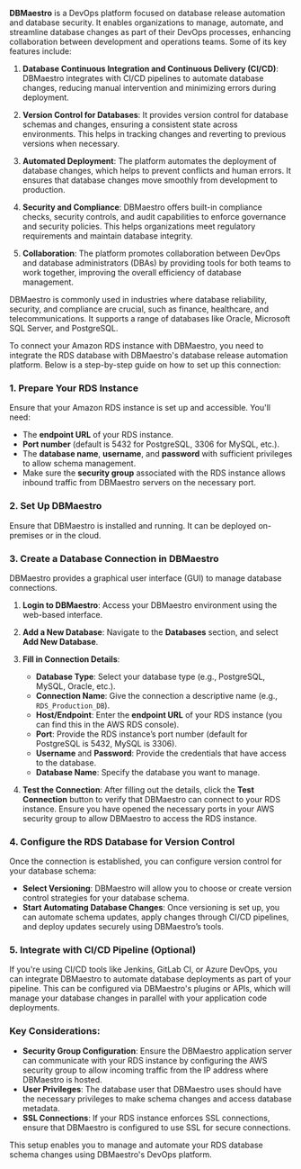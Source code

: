 **DBMaestro** is a DevOps platform focused on database release automation and database security. It enables organizations to manage, automate, and streamline database changes as part of their DevOps processes, enhancing collaboration between development and operations teams. Some of its key features include:

1. **Database Continuous Integration and Continuous Delivery (CI/CD)**: DBMaestro integrates with CI/CD pipelines to automate database changes, reducing manual intervention and minimizing errors during deployment.
  
2. **Version Control for Databases**: It provides version control for database schemas and changes, ensuring a consistent state across environments. This helps in tracking changes and reverting to previous versions when necessary.

3. **Automated Deployment**: The platform automates the deployment of database changes, which helps to prevent conflicts and human errors. It ensures that database changes move smoothly from development to production.

4. **Security and Compliance**: DBMaestro offers built-in compliance checks, security controls, and audit capabilities to enforce governance and security policies. This helps organizations meet regulatory requirements and maintain database integrity.

5. **Collaboration**: The platform promotes collaboration between DevOps and database administrators (DBAs) by providing tools for both teams to work together, improving the overall efficiency of database management.

DBMaestro is commonly used in industries where database reliability, security, and compliance are crucial, such as finance, healthcare, and telecommunications. It supports a range of databases like Oracle, Microsoft SQL Server, and PostgreSQL.

To connect your Amazon RDS instance with DBMaestro, you need to integrate the RDS database with DBMaestro's database release automation platform. Below is a step-by-step guide on how to set up this connection:

### 1. **Prepare Your RDS Instance**
Ensure that your Amazon RDS instance is set up and accessible. You'll need:
- The **endpoint URL** of your RDS instance.
- **Port number** (default is 5432 for PostgreSQL, 3306 for MySQL, etc.).
- The **database name**, **username**, and **password** with sufficient privileges to allow schema management.
- Make sure the **security group** associated with the RDS instance allows inbound traffic from DBMaestro servers on the necessary port.

### 2. **Set Up DBMaestro**
Ensure that DBMaestro is installed and running. It can be deployed on-premises or in the cloud.

### 3. **Create a Database Connection in DBMaestro**
DBMaestro provides a graphical user interface (GUI) to manage database connections.

1. **Login to DBMaestro**: Access your DBMaestro environment using the web-based interface.
   
2. **Add a New Database**: Navigate to the **Databases** section, and select **Add New Database**.

3. **Fill in Connection Details**:
   - **Database Type**: Select your database type (e.g., PostgreSQL, MySQL, Oracle, etc.).
   - **Connection Name**: Give the connection a descriptive name (e.g., `RDS_Production_DB`).
   - **Host/Endpoint**: Enter the **endpoint URL** of your RDS instance (you can find this in the AWS RDS console).
   - **Port**: Provide the RDS instance’s port number (default for PostgreSQL is 5432, MySQL is 3306).
   - **Username** and **Password**: Provide the credentials that have access to the database.
   - **Database Name**: Specify the database you want to manage.

4. **Test the Connection**: After filling out the details, click the **Test Connection** button to verify that DBMaestro can connect to your RDS instance. Ensure you have opened the necessary ports in your AWS security group to allow DBMaestro to access the RDS instance.

### 4. **Configure the RDS Database for Version Control**
Once the connection is established, you can configure version control for your database schema:
- **Select Versioning**: DBMaestro will allow you to choose or create version control strategies for your database schema.
- **Start Automating Database Changes**: Once versioning is set up, you can automate schema updates, apply changes through CI/CD pipelines, and deploy updates securely using DBMaestro’s tools.

### 5. **Integrate with CI/CD Pipeline (Optional)**
If you're using CI/CD tools like Jenkins, GitLab CI, or Azure DevOps, you can integrate DBMaestro to automate database deployments as part of your pipeline. This can be configured via DBMaestro's plugins or APIs, which will manage your database changes in parallel with your application code deployments.

### Key Considerations:
- **Security Group Configuration**: Ensure the DBMaestro application server can communicate with your RDS instance by configuring the AWS security group to allow incoming traffic from the IP address where DBMaestro is hosted.
- **User Privileges**: The database user that DBMaestro uses should have the necessary privileges to make schema changes and access database metadata.
- **SSL Connections**: If your RDS instance enforces SSL connections, ensure that DBMaestro is configured to use SSL for secure connections.

This setup enables you to manage and automate your RDS database schema changes using DBMaestro's DevOps platform.